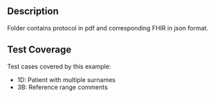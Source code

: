 ## Description

Folder contains protocol in pdf and corresponding FHIR in json format.

## Test Coverage

Test cases covered by this example:
* 1D: Patient with multiple surnames
* 3B: Reference range comments
